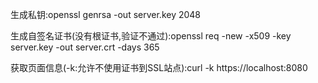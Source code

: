 生成私钥:openssl genrsa -out server.key 2048

生成自签名证书(没有根证书,验证不通过):openssl req -new -x509 -key server.key -out server.crt -days 365

获取页面信息(-k:允许不使用证书到SSL站点):curl -k https://localhost:8080